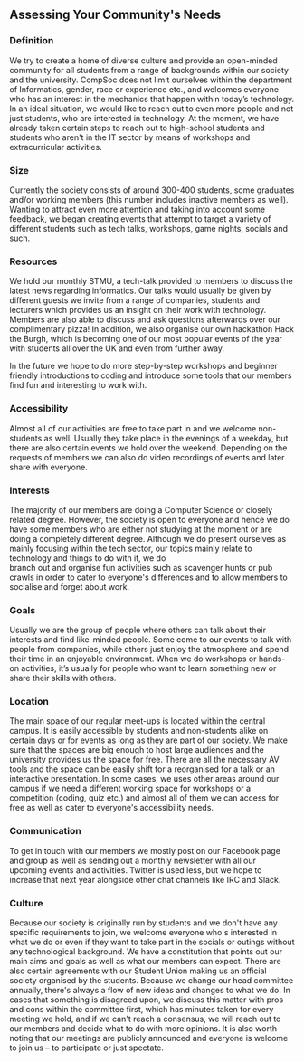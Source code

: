 ## Assessing Your Community's Needs


### Definition
We try to create a home of diverse culture and provide an open-minded community for all students from a range of backgrounds within our
society and the university. CompSoc does not limit ourselves within the department of Informatics, gender, race or experience etc., and 
welcomes everyone who has an interest in the mechanics that happen within today’s technology. In an ideal situation, we would like to 
reach out to even more people and not just students, who are interested in technology. At the moment, we have already taken certain 
steps to reach out to high-school students and students who aren't in the IT sector by means of workshops and extracurricular 
activities.


### Size
Currently the society consists of around 300-400 students, some graduates and/or working members (this number includes inactive members 
as well). Wanting to attract even more attention and taking into account some feedback, we began creating events that attempt to target 
a variety of different students such as tech talks, workshops, game nights, socials and such.


### Resources
We hold our monthly STMU, a tech-talk provided to members to discuss the latest news regarding informatics. Our talks would usually be 
given by different guests we invite from a range of companies, students and lecturers which provides us an insight on their work 
with technology. Members are also able to discuss and ask questions afterwards over our complimentary pizza! In addition, we also 
organise our own hackathon Hack the Burgh, which is becoming one of our most popular events of the year with students all over the UK 
and even from further away.

In the future we hope to do more step-by-step workshops and beginner friendly introductions to coding and introduce some tools that our 
members find fun and interesting to work with.


### Accessibility
Almost all of our activities are free to take part in and we welcome non-students as well. Usually they take place in the evenings 
of a weekday, but there are also certain events we hold over the weekend. Depending on the requests of members we can also do video 
recordings of events and later share with everyone. 


### Interests
The majority of our members are doing a Computer Science or closely related degree. However, the society is open to everyone 
and hence we do have some members who are either not studying at the moment or are doing a completely different degree. Although we do 
present ourselves as mainly focusing within the tech sector, our topics mainly relate to technology and things to do with it, we do  
branch out and organise fun activities such as scavenger hunts or pub crawls in order to cater to everyone's differences and to allow 
members to socialise and forget about work.


### Goals
Usually we are the group of people where others can talk about their interests and find like-minded people. Some come to our events
to talk with people from companies, while others just enjoy the atmosphere and spend their time in an enjoyable environment. 
When we do workshops or hands-on activities, it’s usually for people who want to learn something new or share their skills with others. 


### Location
The main space of our regular meet-ups is located within the central campus. It is easily accessible by students and non-students alike 
on certain days or for events as long as they are part of our society. We make sure that the spaces are big enough to host large 
audiences and the university provides us the space for free. There are all the necessary AV tools and the space can be easily shift for 
a reorganised for a talk or an interactive presentation. In some cases, we uses other areas around our campus if we need a different 
working space for workshops or a  competition (coding, quiz etc.) and almost all of them we can access for free as well as cater to 
everyone's accessibility needs.


### Communication
To get in touch with our members we mostly post on our Facebook page and group as well as sending out a monthly newsletter with all
our upcoming events and activities. Twitter is used less, but we hope to increase that next year alongside other chat channels like IRC
and Slack. 


### Culture
Because our society is originally run by students and we don't have any specific requirements to join, we welcome everyone who's 
interested in what we do or even if they want to take part in the socials or outings without any technological background. We have a 
constitution that points out our main aims and goals as well as what our members can expect. There are also certain agreements with our 
Student Union making us an official society organised by the students. Because we change our head committee annually, there's always a 
flow of new ideas and changes to what we do. In cases that something is disagreed upon, we discuss this matter with pros and cons within 
the committee first, which has minutes taken for every meeting we hold, and if we can't reach a consensus, we will reach out to our 
members and decide what to do with more opinions. It is also worth noting that our meetings are publicly announced and everyone is 
welcome to join us – to participate or just spectate. 
